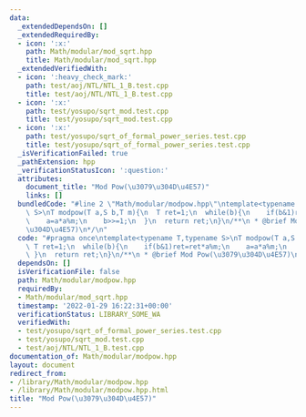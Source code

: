 ```yaml
---
data:
  _extendedDependsOn: []
  _extendedRequiredBy:
  - icon: ':x:'
    path: Math/modular/mod_sqrt.hpp
    title: Math/modular/mod_sqrt.hpp
  _extendedVerifiedWith:
  - icon: ':heavy_check_mark:'
    path: test/aoj/NTL/NTL_1_B.test.cpp
    title: test/aoj/NTL/NTL_1_B.test.cpp
  - icon: ':x:'
    path: test/yosupo/sqrt_mod.test.cpp
    title: test/yosupo/sqrt_mod.test.cpp
  - icon: ':x:'
    path: test/yosupo/sqrt_of_formal_power_series.test.cpp
    title: test/yosupo/sqrt_of_formal_power_series.test.cpp
  _isVerificationFailed: true
  _pathExtension: hpp
  _verificationStatusIcon: ':question:'
  attributes:
    document_title: "Mod Pow(\u3079\u304D\u4E57)"
    links: []
  bundledCode: "#line 2 \"Math/modular/modpow.hpp\"\ntemplate<typename T,typename\
    \ S>\nT modpow(T a,S b,T m){\n  T ret=1;\n  while(b){\n    if(b&1)ret=ret*a%m;\n\
    \    a=a*a%m;\n    b>>=1;\n  }\n  return ret;\n}\n/**\n * @brief Mod Pow(\u3079\
    \u304D\u4E57)\n*/\n"
  code: "#pragma once\ntemplate<typename T,typename S>\nT modpow(T a,S b,T m){\n \
    \ T ret=1;\n  while(b){\n    if(b&1)ret=ret*a%m;\n    a=a*a%m;\n    b>>=1;\n \
    \ }\n  return ret;\n}\n/**\n * @brief Mod Pow(\u3079\u304D\u4E57)\n*/"
  dependsOn: []
  isVerificationFile: false
  path: Math/modular/modpow.hpp
  requiredBy:
  - Math/modular/mod_sqrt.hpp
  timestamp: '2022-01-29 16:22:31+00:00'
  verificationStatus: LIBRARY_SOME_WA
  verifiedWith:
  - test/yosupo/sqrt_of_formal_power_series.test.cpp
  - test/yosupo/sqrt_mod.test.cpp
  - test/aoj/NTL/NTL_1_B.test.cpp
documentation_of: Math/modular/modpow.hpp
layout: document
redirect_from:
- /library/Math/modular/modpow.hpp
- /library/Math/modular/modpow.hpp.html
title: "Mod Pow(\u3079\u304D\u4E57)"
---
```

